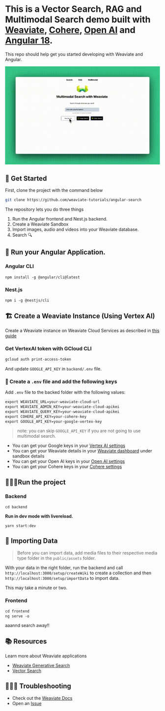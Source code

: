 # This is a Vector Search, RAG and Multimodal Search demo built with [Weaviate](https://weaviate.io/), [Cohere](https://cohere.com/), [Open AI](https://openai.com/en-GB/) and [Angular 18](https://angular.dev/).

This repo should help get you started developing with Weaviate and Angular.

![Logo Gif](https://github.com/weaviate-tutorials/angular-search/blob/main/angular.gif)

## 🐥 Get Started

First, clone the project with the command below

```bash
git clone https://github.com/weaviate-tutorials/angular-search
```

The repository lets you do three things

1. Run the Angular frontend and Nest.js backend.
2. Create a Weaviate Sandbox
3. Import images, audio and videos into your Weaviate database.
4. Search 🔍

## 🚀 Run your Angular Application.

### Angular CLI

```
npm install -g @angular/cli@latest
```

### Nest.js

```
npm i -g @nestjs/cli
```

## 🏗️ Create a Weaviate Instance (Using Vertex AI)

Create a Weaviate instance on Weaviate Cloud Services as described in [this guide](https://weaviate.io/developers/weaviate/quickstart#step-2-create-an-instance)


### Get VertexAI token with GCloud CLI

```bash
gcloud auth print-access-token
```

And update `GOOGLE_API_KEY` in `backend/.env` file.


### 🦿 Create a `.env` file and add the following keys

Add `.env` file to the backed folder with the following values:

```
export WEAVIATE_URL=your-weaviate-cloud-url
export WEAVIATE_ADMIN_KEY=your-weaviate-cloud-apikei
export WEAVIATE_QUERY_KEY=your-weaviate-cloud-apikei
export COHERE_API_KEY=your-cohere-key
export GOOGLE_API_KEY=your-google-vertex-key
```

> note: you can skip `GOOGLE_API_KEY` if you are not going to use multimodal search.

- You can get your Google keys in your [Vertex AI settings](https://console.cloud.google.com/apis/credentials)
- You can get your Weaviate details in your [Weaviate dashboard](https://console.weaviate.cloud/dashboard) under sandbox details
- You can get your Open AI keys in your [Open AI settings](https://platform.openai.com/account/api-keys)
- You can get your Cohere keys in your [Cohere settings](https://dashboard.cohere.com/api-keys)

## 🏃🏽‍♂️Run the project

### Backend

```
cd backend
```

**Run in dev mode with livereload.**

```
yarn start:dev
```

## 📩 Importing Data
> Before you can import data, add media files to their respective media type folder in the `public/assets` folder. 

With your data in the right folder, run the backend and call `http://localhost:3000/setup/createWiki` to create a collection and then  `http://localhost:3000/setup/importData` to import data. 


This may take a minute or two.


### Frontend

```
cd frontend
ng serve -o
```

aaannd search away!!


## 📚 Resources
Learn more about Weaviate applications
- [Weaviate Generative Search](https://weaviate.io/developers/weaviate/modules/reader-generator-modules/generative-openai)
- [Vector Search](https://weaviate.io/developers/weaviate/search/similarity)
  
## 🤷🏾‍♂️ Troubleshooting
- Check out the [Weaviate Docs](https://weaviate.io/developers/weaviate)
- Open an [Issue](https://github.com/malgamves/vue-vector-search-demo/issues/new)
   




